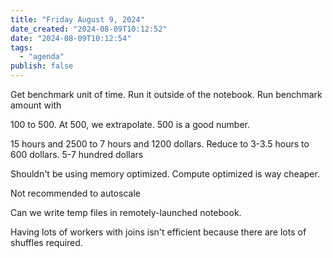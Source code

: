 ```yaml
---
title: "Friday August 9, 2024"
date_created: "2024-08-09T10:12:52"
date: "2024-08-09T10:12:54"
tags:
  - "agenda"
publish: false
---
```


Get benchmark unit of time. Run it outside of the notebook. Run benchmark amount with 

100 to 500. At 500, we extrapolate. 500 is a good number. 

15 hours and 2500 to 7 hours and 1200 dollars. Reduce to 3-3.5 hours to 600 dollars. 5-7 hundred dollars

Shouldn't be using memory optimized. Compute optimized is way cheaper. 

Not recommended to autoscale 

Can we write temp files in remotely-launched notebook. 

Having lots of workers with joins isn't efficient because there are lots of shuffles required. 


